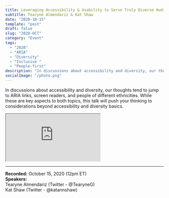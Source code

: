 ```yaml
---
title: Leveraging Accessibility & Usability to Serve Truly Diverse Audiences
subtitle: Tearyne Almendariz & Kat Shaw
date: "2020-10-15"
template: "post"
draft: false
slug: "2020-OCT"
category: "Event"
tags:
  - "2020"
  - "ARIA"
  - "Diversity"
  - "Inclusive "
  - "People-first"
description: "In discussions about accessibility and diversity, our thoughts tend to jump to ARIA links, screen readers, and people of different ethnicities. While these are key aspects to both topics, this talk will push your thinking to considerations beyond accessibility and diversity basics."
socialImage: "/photo.png"
---
```

In discussions about accessibility and diversity, our thoughts tend to jump to ARIA links, screen readers, and people of different ethnicities. While these are key aspects to both topics, this talk will push your thinking to considerations beyond accessibility and diversity basics.

<iframe title="Leveraging Accessibility and Usability to Serve Truly Diverse Audiences by Tearyne Almendariz and Kat Shaw" src="https://www.youtube.com/embed/RhWqewX0s4I" allow="accelerometer; autoplay; encrypted-media; gyroscope; picture-in-picture" allowfullscreen></iframe>

-----
<b>Recorded:</b> October 15, 2020 (12pm ET)<br>
<b>Speakers:</b><br>
Tearyne Almendariz (Twitter - @TearyneG)<br>
Kat Shaw (Twitter - @katannshaw)